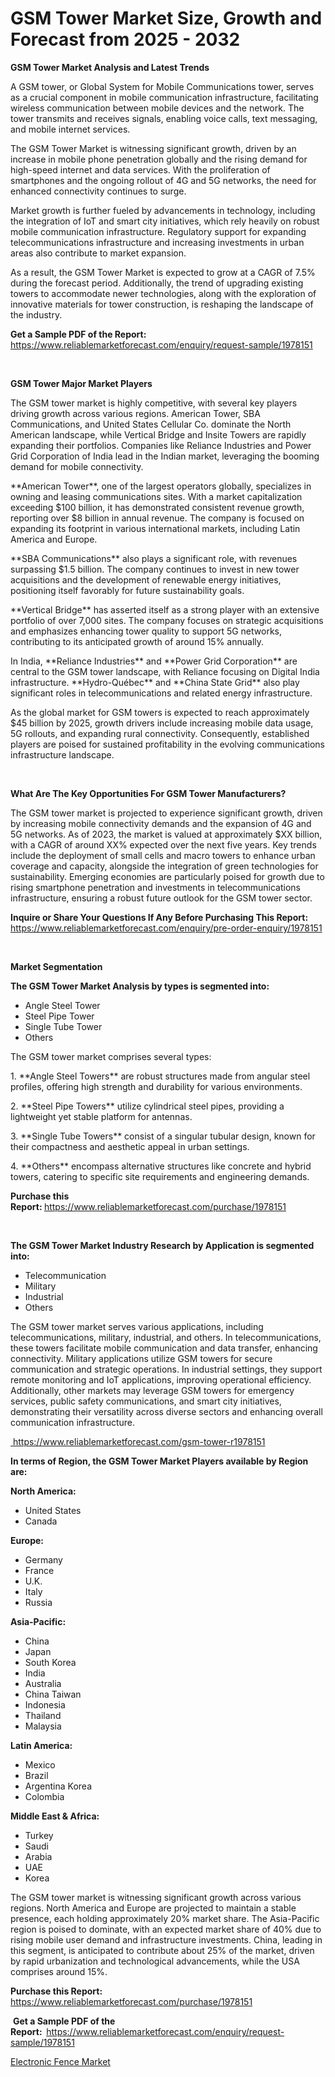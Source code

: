 <p><h1>GSM Tower Market Size, Growth and Forecast from 2025 - 2032</h1></p><p><strong>GSM Tower Market Analysis and Latest Trends</strong></p>
<p><p>A GSM tower, or Global System for Mobile Communications tower, serves as a crucial component in mobile communication infrastructure, facilitating wireless communication between mobile devices and the network. The tower transmits and receives signals, enabling voice calls, text messaging, and mobile internet services. </p><p>The GSM Tower Market is witnessing significant growth, driven by an increase in mobile phone penetration globally and the rising demand for high-speed internet and data services. With the proliferation of smartphones and the ongoing rollout of 4G and 5G networks, the need for enhanced connectivity continues to surge. </p><p>Market growth is further fueled by advancements in technology, including the integration of IoT and smart city initiatives, which rely heavily on robust mobile communication infrastructure. Regulatory support for expanding telecommunications infrastructure and increasing investments in urban areas also contribute to market expansion. </p><p>As a result, the GSM Tower Market is expected to grow at a CAGR of 7.5% during the forecast period. Additionally, the trend of upgrading existing towers to accommodate newer technologies, along with the exploration of innovative materials for tower construction, is reshaping the landscape of the industry.</p></p>
<p><strong>Get a Sample PDF of the Report:&nbsp;</strong> <a href="https://www.reliablemarketforecast.com/enquiry/request-sample/1978151?utm_campaign=2011&utm_medium=2&utm_source=Github&utm_content=ia&utm_term=20022025&utm_id=gsm-tower">https://www.reliablemarketforecast.com/enquiry/request-sample/1978151</a></p>
<p>&nbsp;</p>
<p><strong>GSM Tower Major Market Players</strong></p>
<p><p>The GSM tower market is highly competitive, with several key players driving growth across various regions. American Tower, SBA Communications, and United States Cellular Co. dominate the North American landscape, while Vertical Bridge and Insite Towers are rapidly expanding their portfolios. Companies like Reliance Industries and Power Grid Corporation of India lead in the Indian market, leveraging the booming demand for mobile connectivity.</p><p>**American Tower**, one of the largest operators globally, specializes in owning and leasing communications sites. With a market capitalization exceeding $100 billion, it has demonstrated consistent revenue growth, reporting over $8 billion in annual revenue. The company is focused on expanding its footprint in various international markets, including Latin America and Europe.</p><p>**SBA Communications** also plays a significant role, with revenues surpassing $1.5 billion. The company continues to invest in new tower acquisitions and the development of renewable energy initiatives, positioning itself favorably for future sustainability goals.</p><p>**Vertical Bridge** has asserted itself as a strong player with an extensive portfolio of over 7,000 sites. The company focuses on strategic acquisitions and emphasizes enhancing tower quality to support 5G networks, contributing to its anticipated growth of around 15% annually.</p><p>In India, **Reliance Industries** and **Power Grid Corporation** are central to the GSM tower landscape, with Reliance focusing on Digital India infrastructure. **Hydro-Québec** and **China State Grid** also play significant roles in telecommunications and related energy infrastructure.</p><p>As the global market for GSM towers is expected to reach approximately $45 billion by 2025, growth drivers include increasing mobile data usage, 5G rollouts, and expanding rural connectivity. Consequently, established players are poised for sustained profitability in the evolving communications infrastructure landscape.</p></p>
<p>&nbsp;</p>
<p><strong>What Are The Key Opportunities For GSM Tower Manufacturers?</strong></p>
<p><p>The GSM tower market is projected to experience significant growth, driven by increasing mobile connectivity demands and the expansion of 4G and 5G networks. As of 2023, the market is valued at approximately $XX billion, with a CAGR of around XX% expected over the next five years. Key trends include the deployment of small cells and macro towers to enhance urban coverage and capacity, alongside the integration of green technologies for sustainability. Emerging economies are particularly poised for growth due to rising smartphone penetration and investments in telecommunications infrastructure, ensuring a robust future outlook for the GSM tower sector.</p></p>
<p><strong>Inquire or Share Your Questions If Any Before Purchasing This Report:</strong> <a href="https://www.reliablemarketforecast.com/enquiry/pre-order-enquiry/1978151?utm_campaign=2011&utm_medium=2&utm_source=Github&utm_content=ia&utm_term=20022025&utm_id=gsm-tower">https://www.reliablemarketforecast.com/enquiry/pre-order-enquiry/1978151</a></p>
<p>&nbsp;</p>
<p><strong>Market Segmentation</strong></p>
<p><strong>The GSM Tower Market Analysis by types is segmented into:</strong></p>
<p><ul><li>Angle Steel Tower</li><li>Steel Pipe Tower</li><li>Single Tube Tower</li><li>Others</li></ul></p>
<p><p>The GSM tower market comprises several types: </p><p>1. **Angle Steel Towers** are robust structures made from angular steel profiles, offering high strength and durability for various environments. </p><p>2. **Steel Pipe Towers** utilize cylindrical steel pipes, providing a lightweight yet stable platform for antennas. </p><p>3. **Single Tube Towers** consist of a singular tubular design, known for their compactness and aesthetic appeal in urban settings. </p><p>4. **Others** encompass alternative structures like concrete and hybrid towers, catering to specific site requirements and engineering demands.</p></p>
<p><strong>Purchase this Report:&nbsp;</strong><a href="https://www.reliablemarketforecast.com/purchase/1978151?utm_campaign=2011&utm_medium=2&utm_source=Github&utm_content=ia&utm_term=20022025&utm_id=gsm-tower">https://www.reliablemarketforecast.com/purchase/1978151</a></p>
<p>&nbsp;</p>
<p><strong>The GSM Tower Market Industry Research by Application is segmented into:</strong></p>
<p><ul><li>Telecommunication</li><li>Military</li><li>Industrial</li><li>Others</li></ul></p>
<p><p>The GSM tower market serves various applications, including telecommunications, military, industrial, and others. In telecommunications, these towers facilitate mobile communication and data transfer, enhancing connectivity. Military applications utilize GSM towers for secure communication and strategic operations. In industrial settings, they support remote monitoring and IoT applications, improving operational efficiency. Additionally, other markets may leverage GSM towers for emergency services, public safety communications, and smart city initiatives, demonstrating their versatility across diverse sectors and enhancing overall communication infrastructure.</p></p>
<p><a href="https://www.reliablemarketforecast.com/gsm-tower-r1978151?utm_campaign=2011&utm_medium=2&utm_source=Github&utm_content=ia&utm_term=20022025&utm_id=gsm-tower">&nbsp;https://www.reliablemarketforecast.com/gsm-tower-r1978151</a></p>
<p><strong>In terms of Region, the GSM Tower Market Players available by Region are:</strong></p>
<p>
    <p> <strong> North America: </strong>
        <ul>
            <li>United States</li>
            <li>Canada</li>
        </ul>
        </p> 
    <p> <strong> Europe: </strong>
        <ul>
            <li>Germany</li>
            <li>France</li>
            <li>U.K.</li>
            <li>Italy</li>
            <li>Russia</li>
        </ul>
        </p> 
    <p> <strong> Asia-Pacific: </strong>
        <ul>
            <li>China</li>
            <li>Japan</li>
            <li>South Korea</li>
            <li>India</li>
            <li>Australia</li>
            <li>China Taiwan</li>
            <li>Indonesia</li>
            <li>Thailand</li>
            <li>Malaysia</li>
        </ul>
        </p> 
    <p> <strong> Latin America: </strong>
        <ul>
            <li>Mexico</li>
            <li>Brazil</li>
            <li>Argentina Korea</li>
            <li>Colombia</li>
        </ul>
        </p> 
    <p> <strong> Middle East & Africa: </strong>
        <ul>
            <li>Turkey</li>
            <li>Saudi</li>
            <li>Arabia</li>
            <li>UAE</li>
            <li>Korea</li>
        </ul>
    </p>
    </p>
<p><p>The GSM tower market is witnessing significant growth across various regions. North America and Europe are projected to maintain a stable presence, each holding approximately 20% market share. The Asia-Pacific region is poised to dominate, with an expected market share of 40% due to rising mobile user demand and infrastructure investments. China, leading in this segment, is anticipated to contribute about 25% of the market, driven by rapid urbanization and technological advancements, while the USA comprises around 15%.</p></p>
<p><strong>Purchase this Report: </strong><a href="https://www.reliablemarketforecast.com/purchase/1978151?utm_campaign=2011&utm_medium=2&utm_source=Github&utm_content=ia&utm_term=20022025&utm_id=gsm-tower">https://www.reliablemarketforecast.com/purchase/1978151</a></p>
<p>&nbsp;<strong>Get a Sample PDF of the Report:&nbsp;&nbsp;</strong><a href="https://www.reliablemarketforecast.com/enquiry/request-sample/1978151?utm_campaign=2011&utm_medium=2&utm_source=Github&utm_content=ia&utm_term=20022025&utm_id=gsm-tower">https://www.reliablemarketforecast.com/enquiry/request-sample/1978151</a></p>
<p><strong></strong></p>
<p><p><a href="https://github.com/ChiragRp1/Market-Research-Report-List-7/blob/main/electronic-fence-market.md?utm_campaign=2011&utm_medium=2&utm_source=Github&utm_content=ia&utm_term=20022025&utm_id=gsm-tower">Electronic Fence Market</a></p></p>